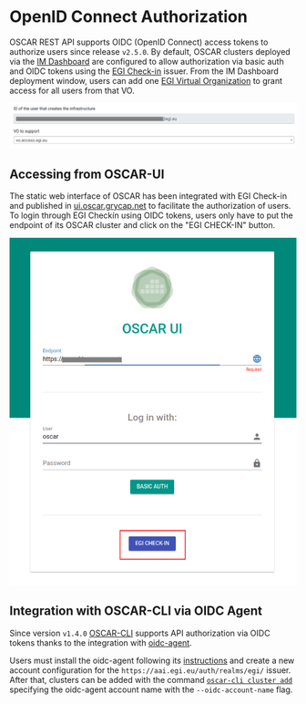 # OpenID Connect Authorization

OSCAR REST API supports OIDC (OpenID Connect) access tokens to authorize users
since release `v2.5.0`. By default, OSCAR clusters deployed via the
[IM Dashboard](deploy-im-dashboard.md) are configured to allow authorization
via basic auth and OIDC tokens using the
[EGI Check-in](https://www.egi.eu/service/check-in/) issuer. From the IM
Dashboard deployment window, users can add one
[EGI Virtual Organization](https://operations-portal.egi.eu/vo/a/list) to
grant access for all users from that VO.

![oscar-ui.png](images/oidc/im-dashboard-oidc.png)

## Accessing from OSCAR-UI

The static web interface of OSCAR has been integrated with EGI Check-in and
published in [ui.oscar.grycap.net](https://ui.oscar.grycap.net) to facilitate
the authorization of users. To login through EGI Checkín using OIDC tokens,
users only have to put the endpoint of its OSCAR cluster and click on the
"EGI CHECK-IN" button.

![im-dashboard-oidc.png](images/oidc/oscar-ui.png)

## Integration with OSCAR-CLI via OIDC Agent

Since version `v1.4.0` [OSCAR-CLI](oscar-cli.md) supports API authorization
via OIDC tokens thanks to the integration with
[oidc-agent](https://indigo-dc.gitbook.io/oidc-agent/).

Users must install the oidc-agent following its
[instructions](https://indigo-dc.gitbook.io/oidc-agent/installation) and
create a new account configuration for the
`https://aai.egi.eu/auth/realms/egi/` issuer. After that, clusters can be
added with the command [`oscar-cli cluster add`](oscar-cli.md#add) specifying
the oidc-agent account name with the `--oidc-account-name` flag.
